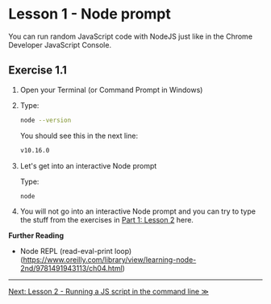 # Lesson 1 - Node prompt

You can run random JavaScript code with NodeJS just like in the Chrome Developer JavaScript Console.

## Exercise 1.1

1. Open your Terminal (or Command Prompt in Windows)
2. Type:

    ```bash
    node --version
    ```
    
    You should see this in the next line:
    
    ```bash
    v10.16.0
    ```

3. Let's get into an interactive Node prompt

    Type:
    
    ```bash
    node
    ```

4. You will not go into an interactive Node prompt and you can try to type the stuff from the exercises in [Part 1: Lesson 2](../part1/lesson2.md) here.

**Further Reading**

- Node REPL (read-eval-print loop) (<https://www.oreilly.com/library/view/learning-node-2nd/9781491943113/ch04.html>)

---

[Next: Lesson 2 - Running a JS script in the command line ≫](lesson2.md)
